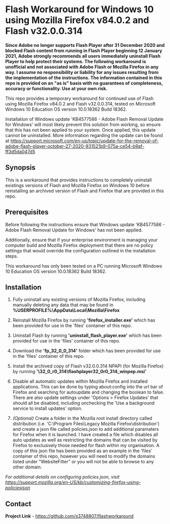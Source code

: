 Flash Workaround for Windows 10 using Mozilla Firefox v84.0.2 and Flash v32.0.0.314
================================

**Since Adobe no longer supports Flash Player after 31 December 2020 and blocked Flash content from running in Flash Player beginning 12 January 2021, Adobe strongly recommends all users immediately uninstall Flash Player to help protect their systems. The following workaround is unofficial and not associated with Adobe Flash or Mozilla Firefox in any way.  I assume no responsibility or liability for any issues resulting from the implementation of the instructions. The information contained in this repo is provided on an "as is" basis with no guarantees of completeness, accuracy or functionality.  Use at your own risk.**

This repo provides a temporary workaround for continued use of Flash using Mozilla Firefox v84.0.2 and Flash v32.0.0.314, tested on Microsoft Windows 10 Education OS version 10.0.18362 Build 18362.  

Installation of Windows update 'KB4577586 - Adobe Flash Removal Update for Windows' will most likely prevent this solution from working, so ensure that this has not been applied to your system. Once applied, this update cannot be uninstalled. More information regarding the update can be found at https://support.microsoft.com/en-us/topic/update-for-the-removal-of-adobe-flash-player-october-27-2020-931521b9-075a-ce54-b9af-ff3d5da047d5 

Synopsis
--------

This is a workaround that provides instructions to completely uninstall existings versions of Flash and Mozilla Firefox on Windows 10 before reinstalling an archived version of Flash and Firefox that are provided in this repo.  

Prerequisites
-------------


Before following the instructions ensure that  Windows update 'KB4577586 - Adobe Flash Removal Update for Windows' has not been applied. 

Additionally, ensure that if your enterprise environment is managing your computer build and Mozilla Firefox deployment that there are no policy settings that would override the configuration outlined in the installation steps.

This workaround has only been tested on a PC running Microsoft Windows 10 Education OS version 10.0.18362 Build 18362.  

Installation
------------

1. Fully uninstall any existing versions of Mozilla Firefox, including manually deleting any data that may be found in **%USERPROFILE%\AppData\Local\Mozilla\Firefox**

2. Reinstall Mozilla Firefox by running **'firefox_installer.exe'** which has been provided for use in the 'files' container of this repo.

3. Uninstall Flash by running **'uninstall_flash_player.exe'** which has been provided for use in the 'files' container of this repo.

4. Download the **'fp_32_0_0_314'** folder which has been provided for use in the 'files' container of this repo.

5. Install the archived copy of Flash v32.0.0.314 NPAPI (for Mozilla Firefox) by running **'\32_0_r0_314\flashplayer32_0r0_314_winpep.msi'**

6. Disable all automatic updates within Mozilla Firefox and installed applications. This can be done by typing about:config into the url bar of Firefox and searching for autoupdate and changing the boolean to false.  There are also update settings under 'Options > Firefox Updates' that should all be disabled, including unchecking the 'Use a background service to install updates' option.

7. *(Optional)* Create a folder in the Mozilla root install directory called distribution (i.e. 'C:\Program Files\Legacy Mozilla Firefox\distribution') and create a json file called policies.json to add additional paramaters for Firefox when it is launched. I have created a file which disables all auto updates as well as restricting the domains that can be visited by Firefox to exclusively those needed for flash within my organisation.  A copy of this json file has been provided as an example in the 'files' container of this repo, however you will need to modify the domains listed under "WebsiteFilter" or you will not be able to browse to any other domain.  

*For additional details on configuring policies.json, visit https://support.mozilla.org/en-US/kb/customizing-firefox-using-policiesjson*

Contact
-------


**Project Link** - https://github.com/s3748807/flashworkaround

